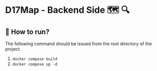 # D17Map - Backend Side 🗺 🔍


## 🔷 How to run?
The following command should be issued from the root directory of the project.

1. `docker compose build`
2. `docker compose up -d`

